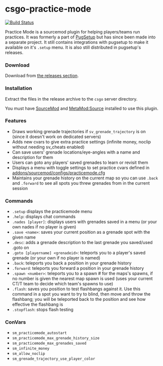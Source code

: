 csgo-practice-mode
===========================

[![Build Status](https://travis-ci.org/splewis/csgo-practice-mode.svg?branch=master)](https://travis-ci.org/splewis/csgo-practice-mode)

Practice Mode is a sourcemod plugin for helping players/teams run practices. It was formerly a part of [PugSetup](https://github.com/splewis/csgo-pug-setup) but has since been made into a separate project. It still contains integrations with pugsetup to make it available on it's ``.setup`` menu. It is also still distributed in pugsetup's releases.

### Download

Download from [the releases section](https://github.com/splewis/csgo-practice-mode/releases).

### Installation

Extract the files in the release archive to the ``csgo`` server directory.

You must have [SourceMod](http://www.sourcemod.net/downloads.php) and [MetaMod:Source](http://www.sourcemm.net/downloads) installed to use this plugin.

### Features
- Draws working grenade trajectories if ``sv_grenade_trajectory`` is on (since it doesn't work on dedicated servers)
- Adds new cvars to give extra practice settings (infinite money, noclip without needing sv_cheats enabled)
- Can save users' grenade locations/eye-angles with a name and description for them
- Users can goto any players' saved grenades to learn or revisit them
- Displays a menu with toggle settings to set practice cvars defined in [addons/sourcemod/configs/practicemode.cfg](configs/practicemode.cfg)
- Maintains your grenade history on the current map so you can use ``.back`` and ``.forward`` to see all spots you threw grenades from in the current session

### Commands
- ``.setup`` displays the practicemode menu
- ``.help``: displays chat commands
- ``.nades [player]``: displays users with grenades saved in a menu (or your own nades if no player is given)
- ``.save <name>``: saves your current position as a grenade spot with the given name
- ``.desc``: adds a grenade description to the last grenade you saved/used .goto on
- ``.goto [playername] <grenadeid>``: teleports you to a player's saved grenade (or your own if no player is named)
- ``.back``: teleports you back a position in your grenade history
- ``.forward``: teleports you forward a position in your grenade history
- ``.spawn <number>``: teleports you to a spawn # for the maps's spawns, if no number is given the nearest map spawn is used (uses your current CT/T team to decide which team's spawns to use)
- ``.flash``:  saves you position to test flashbangs against it. Use this command in a spot you want to try to blind, then move and throw the flashbang; you will be teleported back to the position and see how effective the flashbang is
- ``.stopflash``: stops flash testing

### ConVars
- ``sm_practicemode_autostart``
- ``sm_practicemode_max_grenade_history_size``
- ``sm_practicemode_max_grenades_saved``
- ``sm_infinite_money``
- ``sm_allow_noclip``
- ``sm_grenade_trajectory_use_player_color``
